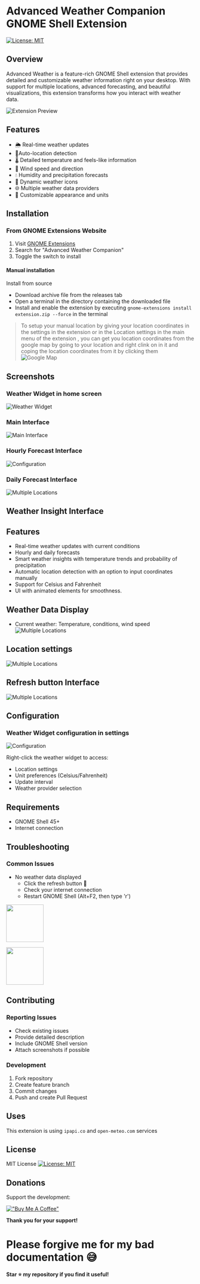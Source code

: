 # Advanced Weather Companion GNOME Shell Extension

[![License: MIT](https://img.shields.io/badge/License-MIT-yellow.svg)](https://opensource.org/licenses/MIT)


## Overview

Advanced Weather is a feature-rich GNOME Shell extension that provides detailed and customizable weather information right on your desktop. With support for multiple locations, advanced forecasting, and beautiful visualizations, this extension transforms how you interact with weather data.

![Extension Preview](images/v1.gif)

## Features

- 🌦️ Real-time weather updates
- 📍Auto-location detection
- 🌡️ Detailed temperature and feels-like information
- 💨 Wind speed and direction
- 💧 Humidity and precipitation forecasts
- 🌈 Dynamic weather icons
- 🌐 Multiple weather data providers
- 🎨 Customizable appearance and units

## Installation

### From GNOME Extensions Website
1. Visit [GNOME Extensions](https://extensions.gnome.org/)
2. Search for "Advanced Weather Companion"
3. Toggle the switch to install

#### Manual installation

Install from source

- Download archive file from the releases tab
- Open a terminal in the directory containing the downloaded file
- Install and enable the extension by executing `gnome-extensions install extension.zip --force` in the terminal

> To setup your manual location by giving your location coordinates in the settings in the extension or in the Location settings in the main menu of the extension , you can get you location coordinates from the google map by going to your location and right clink on in it and coping the location coordinates from it by clicking them 
![Google Map](images/v3.gif)


## Screenshots

### Weather Widget in home screen 
![Weather Widget](images/img1.png)

### Main Interface
![Main Interface](images/img2.png)

### Hourly Forecast Interface
![Configuration](images/img3.png)

### Daily Forecast Interface
![Multiple Locations](images/img4.png)

## Weather Insight Interface

## Features

- Real-time weather updates with current conditions
- Hourly and daily forecasts
- Smart weather insights with temperature trends and probability of precipitation
- Automatic location detection with an option to input coordinates manually
- Support for Celsius and Fahrenheit
- UI with animated elements for smoothness.

## Weather Data Display

- Current weather: Temperature, conditions, wind speed 
![Multiple Locations](images/img5.png)



## Location settings
![Multiple Locations](images/img6.png)

## Refresh button Interface
![Multiple Locations](images/img7.png)

## Configuration
### Weather Widget configuration in settings
![Configuration](images/v2.gif)

Right-click the weather widget to access:
- Location settings
- Unit preferences (Celsius/Fahrenheit)
- Update interval
- Weather provider selection

## Requirements

- GNOME Shell 45+
- Internet connection


## Troubleshooting

### Common Issues
- No weather data displayed
  - Click the refresh button 🔄
  - Check your internet connection 
  - Restart GNOME Shell (Alt+F2, then type 'r')

[<img src="images/gnome.png" height="100">](https://extensions.gnome.org/extension/7603/advanced-weather-companion/)


[<img src="images/github.png" height="100">](https://github.com/Sanjai-Shaarugesh/Advanced-Weather)


## Contributing

### Reporting Issues
- Check existing issues
- Provide detailed description
- Include GNOME Shell version
- Attach screenshots if possible

### Development
1. Fork repository
2. Create feature branch
3. Commit changes
4. Push and create Pull Request

## Uses 
This extension is using `ipapi.co` and `open-meteo.com` services

## License

MIT License  [![License: MIT](https://img.shields.io/badge/License-MIT-yellow.svg)](https://opensource.org/licenses/MIT)


## Donations

Support the development:

[!["Buy Me A Coffee"](https://www.buymeacoffee.com/assets/img/custom_images/orange_img.png)](https://buymeacoffee.com/sanjai)

**Thank you for your support!**
# Please forgive me for my bad documentation 😅
  


**Star ⭐ my   repository if you find it useful!**
